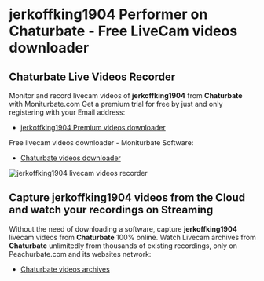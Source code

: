 # jerkoffking1904 Performer on Chaturbate - Free LiveCam videos downloader

## Chaturbate Live Videos Recorder

Monitor and record livecam videos of **jerkoffking1904** from **Chaturbate** with Moniturbate.com
Get a premium trial for free by just and only registering with your Email address:
* [jerkoffking1904 Premium videos downloader](https://moniturbate.com/request-demo-licence-key.html)

Free livecam videos downloader - Moniturbate Software:
* [Chaturbate videos downloader](https://moniturbate.com/moniturbate-download-software.html)

![jerkoffking1904 livecam videos recorder](https://peachurnet.com/templates/moniturbate-software.png)


## Capture jerkoffking1904 videos from the Cloud and watch your recordings on Streaming

Without the need of downloading a software, capture **jerkoffking1904** livecam videos from **Chaturbate** 100% online.
Watch Livecam archives from **Chaturbate** unlimitedly from thousands of existing recordings, only on Peachurbate.com and its websites network:
* [Chaturbate videos archives](https://peachurnet.com/)